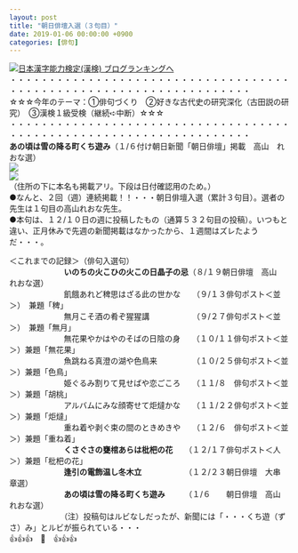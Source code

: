 ```yaml
---
layout: post
title: "朝日俳壇入選（３句目）"
date: 2019-01-06 00:00:00 +0900
categories: [俳句]
---
```


[![](/syuusyuu9701/assets/images/朝日俳壇入選（３句目）-br_c_3028_1.gif)](http://blog.with2.net/link.php?1659096:3028 "日本漢字能力検定(漢検) ブログランキングへ")[日本漢字能力検定(漢検) ブログランキングへ](http://blog.with2.net/link.php?1659096:3028)  
・・・・・・・・・・・・・・・・・・・・・・・・・・・・・・・・・・・・・・・・・・・・・・・・・・・・・・・・・・・・・・・・・・・  
☆☆☆今年のテーマ：①俳句づくり　②好きな古代史の研究深化（古田説の研究）　③漢検１級受検（継続➪中断）☆☆☆  
・・・・・・・・・・・・・・・・・・・・・・・・・・・・・・・・・・・・・・・・・・・・・・・・・・・・・・・・・・・・・・・・・・・  
**あの頃は雪の降る町くち遊み**（１/６付け朝日新聞「朝日俳壇」掲載　高山　れおな選）  
![](/syuusyuu9701/assets/images/朝日俳壇入選（３句目）-d77c1cfca357b44ee39354b424de3189.png)  
![](/syuusyuu9701/assets/images/朝日俳壇入選（３句目）-9c03260ad865b15586687af588b8ab51.png)  
（住所の下に本名も掲載アリ。下段は日付確認用のため。）  
●なんと、２回（週）連続掲載！！・・・朝日俳壇入選（累計３句目）。選者の先生は１句目の高山れおな先生。  
●本句は、１２/１０日の週に投稿したもの（通算５３２句目の投稿）。いつもと違い、正月休みで先週の新聞掲載はなかったから、１週間はズレたようだ・・・。  
  
＜これまでの記録＞（俳句入選句）  
　　　　　　　**いのちの火こひの火この日晶子の忌**（８/１９朝日俳壇　高山　れおな選）  
　　　　　　　飢餓あれど稗思はざる此の世かな　　（９/１３俳句ポスト＜並＞）　兼題「稗」  
　　　　　　　無月こそ酒の肴ぞ猩猩講　　　　　　（９/２７俳句ポスト＜並＞）　兼題「無月」  
　　　　　　　無花果やかはやのそばの日陰の身　　（１０/１１俳句ポスト＜並＞）兼題「無花果」  
　　　　　　　魚跳ねる真澄の湖や色鳥来　　　　　（１０/２５俳句ポスト＜並＞）兼題「色鳥」  
　　　　　　　姫ぐるみ割りて見せばや恋ごころ　　（１１/８　俳句ポスト＜並＞）兼題「胡桃」  
　　　　　　　アルバムにみな顔寄せて炬燵かな　　（１１/２２俳句ポスト＜並＞）兼題「炬燵」　  
　　　　　　　重ね着や剥ぐ束の間のときめきや　　（１２/６　俳句ポスト＜並＞）兼題「重ね着」  
　　　　　　　**くさぐさの甕棺あらは枇杷の花**　　（１２/１７俳句ポスト＜人＞）兼題「枇杷の花」  
　　　　　　　**逢引の電飾温し冬木立**　　　　　　（１２/２３朝日俳壇　大串　章選）  
　　　　　　　**あの頃は雪の降る町くち遊み**　　　（１/６　　朝日俳壇　高山　れおな選）　　  
　　　　　　　（注）投稿句はルビなしだったが、新聞には「・・・くち遊（ずさ）み」とルビが振られている・・・  
👍👍👍　🐖　👍👍👍
